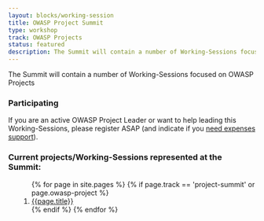 ```yaml
---
layout: blocks/working-session
title: OWASP Project Summit
type: workshop
track: OWASP Projects
status: featured
description: The Summit will contain a number of Working-Sessions focused on OWASP Projects
---
```


The Summit will contain a number of Working-Sessions focused on OWASP Projects

### Participating

If you are an active OWASP Project Leader or want to help leading this Working-Sessions, please register ASAP (and indicate if you [need expenses support](../Logistics/Participants-need-support.html)).

### Current projects/Working-Sessions represented at the Summit:

<ul>
    <ol>
        {% for page in site.pages %}
            {% if page.track == 'project-summit' or page.owasp-project   %}
                <li><a href="{{page.url}}">{{page.title}}</a></li>
            {% endif %}
        {% endfor %}
    </ol>
</ul>